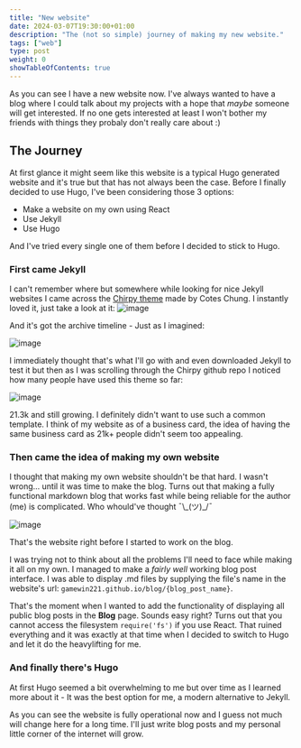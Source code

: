 ```yaml
---
title: "New website"
date: 2024-03-07T19:30:00+01:00
description: "The (not so simple) journey of making my new website."
tags: ["web"]
type: post
weight: 0
showTableOfContents: true
---
```


As you can see I have a new website now. I've always wanted to have a blog where I could talk about my projects with a hope that *maybe* someone will get interested. If no one gets interested at least I won't bother my friends with things they probaly don't really care about :)

## The Journey
At first glance it might seem like this website is a typical Hugo generated website and it's true but that has not always been the case. Before I finally decided to use Hugo, I've been considering those 3 options:
- Make a website on my own using React
- Use Jekyll
- Use Hugo

And I've tried every single one of them before I decided to stick to Hugo.

### First came Jekyll
I can't remember where but somewhere while looking for nice Jekyll websites I came across the [Chirpy theme](https://chirpy.cotes.page/) made by Cotes Chung. I instantly loved it, just take a look at it:
![image](/images/chirpy1.jpg)

And it's got the archive timeline - Just as I imagined:

![image](/images/chirpy2.jpg)

I immediately thought that's what I'll go with and even downloaded Jekyll to test it but then as I was scrolling through the Chirpy github repo I noticed how many people have used this theme so far:

![image](/images/chirpy3.jpg)

21.3k and still growing. I definitely didn't want to use such a common template. I think of my website as of a business card, the idea of having the same business card as 21k+ people didn't seem too appealing.

### Then came the idea of making my own website

I thought that making my own website shouldn't be that hard. I wasn't wrong... until it was time to make the blog. Turns out that making a fully functional markdown blog that works fast while being reliable for the author (me) is complicated. Who whould've thought ¯\\\_(ツ)\_/¯

![image](/images/webpage.jpg)

That's the website right before I started to work on the blog.

I was trying not to think about all the problems I'll need to face while making it all on my own. I managed to make a *fairly well* working blog post interface. I was able to display .md files by supplying the file's name in the website's url: `gamewin221.github.io/blog/{blog_post_name}`. 

That's the moment when I wanted to add the functionality of displaying all public blog posts in the **Blog** page. Sounds easy right? Turns out that you cannot access the filesystem `require('fs')` if you use React. That ruined everything and it was exactly at that time when I decided to switch to Hugo and let it do the heavylifting for me.

### And finally there's Hugo
At first Hugo seemed a bit overwhelming to me but over time as I learned more about it - It was the best option for me, a modern alternative to Jekyll.

As you can see the website is fully operational now and I guess not much will change here for a long time. I'll just write blog posts and my personal little corner of the internet will grow.